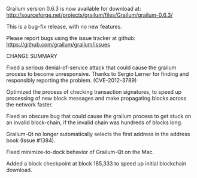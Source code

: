 Grailum version 0.6.3 is now available for download at:
  http://sourceforge.net/projects/grailum/files/Grailum/grailum-0.6.3/

This is a bug-fix release, with no new features.

Please report bugs using the issue tracker at github:
  https://github.com/grailum/grailum/issues

CHANGE SUMMARY

Fixed a serious denial-of-service attack that could cause the
grailum process to become unresponsive. Thanks to Sergio Lerner
for finding and responsibly reporting the problem. (CVE-2012-3789)

Optimized the process of checking transaction signatures, to
speed up processing of new block messages and make propagating
blocks across the network faster.

Fixed an obscure bug that could cause the grailum process to get
stuck on an invalid block-chain, if the invalid chain was
hundreds of blocks long.

Grailum-Qt no longer automatically selects the first address
in the address book (Issue #1384).

Fixed minimize-to-dock behavior of Grailum-Qt on the Mac.

Added a block checkpoint at block 185,333 to speed up initial
blockchain download.
